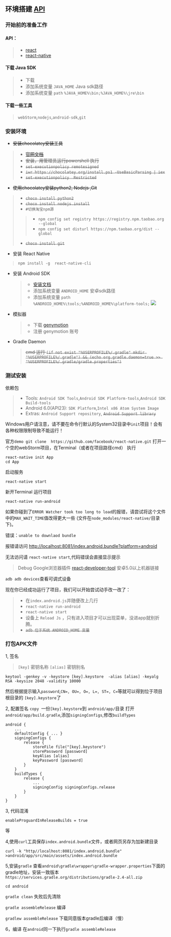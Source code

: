 ## 环境搭建 [API](https://github.com/shaonq/mobile/blob/master/md/)

### 开始前的准备工作
#### API：
>+ [react](https://tianxiangbing.github.io/react-cn/)
>+ [react-native](http://reactnative.cn/docs/0.40/activityindicator.html#content)

#### 下载 Java SDK

>- 下载        
>- 添加系统变量 `JAVA_HOME` Java sdk路径        
>- 添加系统变量 `path`  `%JAVA_HOME%\bin;%JAVA_HOME%\jre\bin`

#### 下载一些工具
> `webStorm`,`nodejs`,`android-sdk`,`git`

### 安装环境

* ~~安装chocolatey安装工具~~
>- ~~[官网文档](https://chocolatey.org/install)~~
>- ~~安装，用管理员运行powershell 执行~~
>- ~~`set-executionpolicy remotesigned`~~
>- ~~`iwr https://chocolatey.org/install.ps1 -UseBasicParsing | iex`~~
>- ~~`set-executionpolicy  Restricted`~~

 
* ~~使用chocolatey安装python2, Nodejs ,Git~~ 
 >- ~~`choco install python2`~~
 >- ~~`choco install nodejs.install`~~
 >- `#切换淘宝npm源`
 >>- `npm config set registry https://registry.npm.taobao.org --global`
 >>- `npm config set disturl https://npm.taobao.org/dist --global`
 >- ~~`choco install git`~~
 

*  安装 React Native
 > `npm install -g  react-native-cli`

*  安装 Android SDK
	>- [安装文档](https://dsx.bugly.qq.com/repository/1)
    >- 添加系统变量 `ANDROID_HOME` 安卓sdk路径
    >-  添加系统变量 `path`  `%ANDROID_HOME%\tools;%ANDROID_HOME%\platform-tools;`
    ![](https://pic3.zhimg.com/6eb6f5d2fd7e3ecbafd0c55f6878ebd2_b.png)
* 模拟器

    > - 下载 [genymotion](https://www.genymotion.com/download/) 
	> - 注册 genymotion 账号

* Gradle Daemon
	> ~~cmd 运行
`(if not exist "%USERPROFILE%/.gradle" mkdir "%USERPROFILE%/.gradle") && (echo org.gradle.daemon=true >> "%USERPROFILE%/.gradle/gradle.properties")`~~

### 测试安装
依赖包
 >+ Tools: `Android SDK Tools`,`Android SDK Platform-tools`,`Android SDK Build-tools`
 >+ Android 6.0(API23): `SDK Platform`,`Intel x86 Atom System Image`
 >+ Extras: `Android Support repository`, ~~`Android Support library`~~ 


Windows用户请注意，请不要在命令行默认的System32目录中`init`项目！会有各种权限限制导致不能运行！

官方`demo git clone  https://github.com/facebook/react-native.git`
打开一个空的webStorm项目，在Terminal（或者在项目路径cmd） 执行
```
react-native init App
cd App
```
 启动服务
 
 `react-native start`

新开Terminal 运行项目

`react-native run-android`

如果你碰到了`ERROR Watcher took too long to load`的报错，请尝试将这个文件中的`MAX_WAIT_TIME`值改得更大一些 (文件在`node_modules/react-native/`目录下)。

错误：`unable to downlaod bundle` 

报错请访问 [http://localhost:8081/index.android.bundle?platform=android](http://localhost:8081/index.android.bundle?platform=android)

无法访问请 `react-native start`,代码错误会直接显示提示



>Debug
 Google浏览器插件 [react-developer-tool](https://chrome.google.com/webstore/detail/react-developer-tools/fmkadmapgofadopljbjfkapdkoienihi?utm_source=chrome-ntp-icon)
 安卓5.0以上机器链接

`adb adb devices`查看可调式设备



现在你已经成功运行了项目，我们可以开始尝试动手改一改了：


> - 在`index.android.js`并随便改上几行
> - `react-native run-android`
> - `react-native start`
> - 设备上 `Reload Js` ，只有进入项目才可以出现菜单，没进app就别折腾。
> - ~~`adb 位于系统 ANDROID_HOME 变量`~~

### 打包APK文件

1, 签名
>  `[key]` 密钥名称 `[alias]` 密钥别名
 ```
keytool -genkey -v -keystore [key].keystore  -alias [alias] -keyalg RSA -keysize 2048 -validity 10000
```
然后根据提示输入`password`,`CN=, OU=, O=, L=, ST=, C=`等就可以得到位于项目根目录的 `[key].keystore`了

2, 配置签名
`copy `一份`[key].keystore`到 `android/app/`目录
打开`android/app/build.gradle`,添加`signingConfigs`,修改`buildTypes`

```
android {
    ...
    defaultConfig { ... }
    signingConfigs {
        release {
            storeFile file("[key].keystore")
            storePassword [password]
            keyAlias [alias]
            keyPassword [password]
        }
    }
    buildTypes {
        release {
            ...
            signingConfig signingConfigs.release
        }
    }
}
```

3, 代码混淆
```
enableProguardInReleaseBuilds = true
```
等

4,使用`curl`工具保存`index.android.bundle`文件，或者网页另存为加新建目录

`curl -k "http//localhost:8081/index.android.bundle" >android/app/src/main/assets/index.android.bundle`

5,安装`gradle`
查看`android\gradle\wrapper\gradle-wrapper.properties`下面的gradle地址，安装一致版本
`https://services.gradle.org/distributions/gradle-2.4-all.zip`

`cd android`

`gradle clean` 失败后先清除

`gradle assembleRelease` 编译

`gradlew assembleRelease` 下载同意版本gradle后编译（慢）

6，编译
在`android`同一下执行`gradle assembleRelease`

